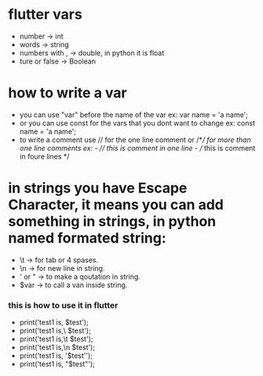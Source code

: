 # flutter vars

- number -> int
- words -> string
- numbers with , -> double, in python it is float
- ture or false -> Boolean

# how to write a var

- you can use "var" before the name of the var
  ex: var name = 'a name';
- or you can use const for the vars that you dont want to change
  ex: const name = 'a name';
- to write a comment use // for the one line comment or /\*_/ for more than one line comments
  ex: - // this is comment in one line - /_ this
  is
  comment
  in foure lines \*/

# in strings you have Escape Character, it means you can add something in strings, in python named formated string:

- \t -> for tab or 4 spases.
- \n -> for new line in string.
- \' or \" -> to make a qoutation in string.
- $var -> to call a van inside string.

### this is how to use it in flutter

- print('test1 is, $test');
- print('test1 is,\\ $test');
- print('test1 is,\t $test');
- print('test1 is,\n $test');
- print('test1 is, \'$test\'');
- print('test1 is, \"$test\"');
